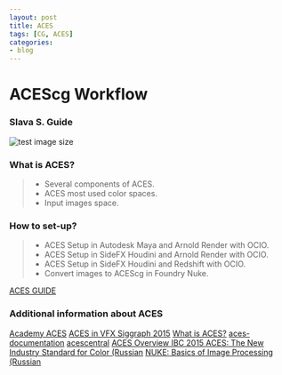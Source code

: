 ```yaml
---
layout: post
title: ACES
tags: [CG, ACES]
categories:
- blog
---
```


ACEScg Workflow 
===================

### Slava S. Guide

![test image size](https://1.bp.blogspot.com/-UZZSY1LgPOw/XTy5QgtG-uI/AAAAAAAADr0/2M-Ps_P3kvEn6DPH48N4YujXeD5EdP1bgCLcBGAs/s640/Gamuts.jpg)

### What is ACES?
> - Several components of ACES. 
> - ACES most used color spaces. 
> - Input images space.

### How to set-up?
> - ACES Setup in Autodesk Maya and Arnold Render with OCIO. 
> - ACES Setup in SideFX Houdini and Arnold Render with OCIO. 
> - ACES Setup in SideFX Houdini and Redshift with OCIO.
> - Convert images to ACEScg in Foundry Nuke.


[ACES GUIDE](https://drive.google.com/open?id=1wRjizA0nmL7GE84WaZouthn2s-3bcutN)


### Additional information about ACES
[Academy ACES](https://www.youtube.com/channel/UCnmCugF923ta50EFzxgQmjw/videos)
[ACES in VFX  Siggraph 2015](https://www.youtube.com/watch?v=vKtF2S7WEv0)
[What is ACES?](http://www.oscars.org/science-technology/sci-tech-projects/aces)
[aces-documentation](http://www.oscars.org/science-technology/aces/aces-documentation)
[acescentral](http://acescentral.com/)
[ACES Overview IBC 2015 ](https://www.youtube.com/watch?v=71yvHyfhH3A)
[ACES: The New Industry Standard for Color (Russian](https://vimeo.com/248960547)
[NUKE: Basics of Image Processing (Russian](https://youtu.be/Yj0ziOIfGQU?t=15174)


